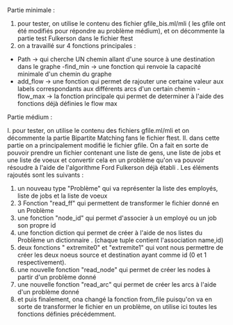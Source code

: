 Partie minimale : 

1. pour tester, on utilise le contenu des fichier gfile_bis.ml/mli ( les gfile ont été modifiés pour répondre au problème médium), et on décommente la partie test Fulkerson dans le fichier ftest
2. on a travaillé sur 4 fonctions principales : 
 - Path -> qui cherche UN chemin allant d'une source à une destination dans le graphe 
 -find_min -> une fonction qui renvoie la capacité minimale d'un chemin du graphe 
 - add_flow -> une fonction qui permet de rajouter une certaine valeur aux labels correspondants aux différents arcs d'un certain chemin 
 -flow_max -> la fonction principale qui permet de determiner à l'aide des fonctions déjà définies le flow max 

Partie médium : 

I. pour tester, on utilise le contenu des fichiers gfile.ml/mli et on décommente la partie Bipartite Matching fans le fichier ftest. 
II. dans cette partie on a principalement modifié le fichier gfile. On a fait en sorte de pouvoir prendre un fichier contenant une liste de gens, une liste de jobs et une liste de voeux et convertir cela en un problème qu'on va pouvoir résoudre à l'aide de l'algorithme Ford Fulkerson déjà établi . 
Les éléments rajoutés sont les suivants : 
1. un nouveau type "Problème" qui va représenter la liste des employés, liste de jobs et la liste de voeux 
2. 3 Fonction "read_ff" qui permettent de transformer le fichier donné en un Problème 
3. une fonction "node_id" qui permet d'associer à un employé ou un job son propre id 
4. une fonction diction qui permet de créer à l'aide de nos listes du Problème un dictionnaire . (chaque tuple contient l'association name,id)
5. deux fonctions " extremite0" et "extremite1" qui vont nous permettre de créer les deux noeus source et destination ayant comme id (0 et 1 respectivement).
6. une nouvelle fonction "read_node" qui permet de créer les nodes à partir d'un problème donné
7. une nouvelle fonction "read_arc" qui permet de créer les arcs à l'aide d'un problème donné 
8. et puis finalement, ona changé la fonction from_file puisqu'on va en sorte de transformer le fichier en un problème, on utilise ici toutes les fonctions définies précédemment. 